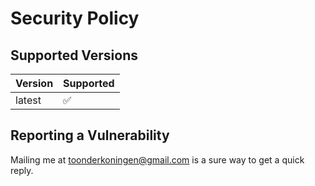 # Security Policy

## Supported Versions

| Version | Supported          |
| ------- | ------------------ |
| latest  | :white_check_mark: |

## Reporting a Vulnerability

Mailing me at toonderkoningen@gmail.com is a sure way to get a quick reply.
